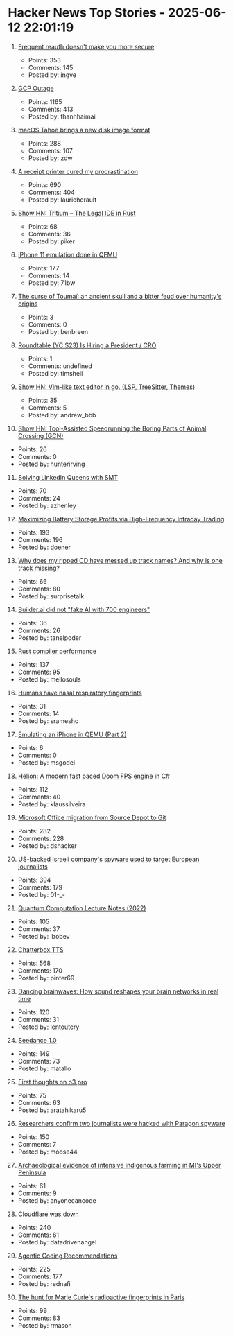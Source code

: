 # Hacker News Top Stories - 2025-06-12 22:01:19

1. [Frequent reauth doesn't make you more secure](https://tailscale.com/blog/frequent-reath-security)
   - Points: 353
   - Comments: 145
   - Posted by: ingve

2. [GCP Outage](https://status.cloud.google.com/)
   - Points: 1165
   - Comments: 413
   - Posted by: thanhhaimai

3. [macOS Tahoe brings a new disk image format](https://eclecticlight.co/2025/06/12/macos-tahoe-brings-a-new-disk-image-format/)
   - Points: 288
   - Comments: 107
   - Posted by: zdw

4. [A receipt printer cured my procrastination](https://www.laurieherault.com/articles/a-thermal-receipt-printer-cured-my-procrastination)
   - Points: 690
   - Comments: 404
   - Posted by: laurieherault

5. [Show HN: Tritium – The Legal IDE in Rust](https://tritium.legal/preview)
   - Points: 68
   - Comments: 36
   - Posted by: piker

6. [iPhone 11 emulation done in QEMU](https://github.com/ChefKissInc/QEMUAppleSilicon)
   - Points: 177
   - Comments: 14
   - Posted by: 71bw

7. [The curse of Toumaï: an ancient skull and a bitter feud over humanity's origins](https://www.theguardian.com/science/2025/may/27/the-curse-of-toumai-ancient-skull-disputed-femur-feud-humanity-origins)
   - Points: 3
   - Comments: 0
   - Posted by: benbreen

8. [Roundtable (YC S23) Is Hiring a President / CRO](https://www.ycombinator.com/companies/roundtable/jobs/wmPTI9F-president-cro-founding)
   - Points: 1
   - Comments: undefined
   - Posted by: timshell

9. [Show HN: Vim-like text editor in go. (LSP, TreeSitter, Themes)](https://github.com/firstrow/mcwig)
   - Points: 35
   - Comments: 5
   - Posted by: andrew_bbb

10. [Show HN: Tool-Assisted Speedrunning the Boring Parts of Animal Crossing (GCN)](https://github.com/hunterirving/pico-crossing)
   - Points: 26
   - Comments: 0
   - Posted by: hunterirving

11. [Solving LinkedIn Queens with SMT](https://buttondown.com/hillelwayne/archive/solving-linkedin-queens-with-smt/)
   - Points: 70
   - Comments: 24
   - Posted by: azhenley

12. [Maximizing Battery Storage Profits via High-Frequency Intraday Trading](https://arxiv.org/abs/2504.06932)
   - Points: 193
   - Comments: 196
   - Posted by: doener

13. [Why does my ripped CD have messed up track names? And why is one track missing?](https://www.akpain.net/blog/inside-a-cd/)
   - Points: 66
   - Comments: 80
   - Posted by: surprisetalk

14. [Builder.ai did not "fake AI with 700 engineers"](https://newsletter.pragmaticengineer.com/p/the-pulse-137)
   - Points: 36
   - Comments: 26
   - Posted by: tanelpoder

15. [Rust compiler performance](https://kobzol.github.io/rust/rustc/2025/06/09/why-doesnt-rust-care-more-about-compiler-performance.html)
   - Points: 137
   - Comments: 95
   - Posted by: mellosouls

16. [Humans have nasal respiratory fingerprints](https://www.cell.com/current-biology/fulltext/S0960-9822(25)00583-4)
   - Points: 31
   - Comments: 14
   - Posted by: srameshc

17. [Emulating an iPhone in QEMU (Part 2)](https://eshard.com/posts/emulating-ios-14-with-qemu-part2)
   - Points: 6
   - Comments: 0
   - Posted by: msgodel

18. [Helion: A modern fast paced Doom FPS engine in C#](https://github.com/Helion-Engine/Helion)
   - Points: 112
   - Comments: 40
   - Posted by: klaussilveira

19. [Microsoft Office migration from Source Depot to Git](https://danielsada.tech/blog/carreer-part-7-how-office-moved-to-git-and-i-loved-devex/)
   - Points: 282
   - Comments: 228
   - Posted by: dshacker

20. [US-backed Israeli company's spyware used to target European journalists](https://apnews.com/article/spyware-italy-paragon-meloni-pegasus-f36dd32106f44398ee24001317ccf2bb)
   - Points: 394
   - Comments: 179
   - Posted by: 01-_-

21. [Quantum Computation Lecture Notes (2022)](https://math.mit.edu/~shor/435-LN/)
   - Points: 105
   - Comments: 37
   - Posted by: ibobev

22. [Chatterbox TTS](https://github.com/resemble-ai/chatterbox)
   - Points: 568
   - Comments: 170
   - Posted by: pinter69

23. [Dancing brainwaves: How sound reshapes your brain networks in real time](https://www.sciencedaily.com/releases/2025/06/250602155001.htm)
   - Points: 120
   - Comments: 31
   - Posted by: lentoutcry

24. [Seedance 1.0](https://seed.bytedance.com/en/seedance)
   - Points: 149
   - Comments: 73
   - Posted by: matallo

25. [First thoughts on o3 pro](https://www.latent.space/p/o3-pro)
   - Points: 75
   - Comments: 63
   - Posted by: aratahikaru5

26. [Researchers confirm two journalists were hacked with Paragon spyware](https://techcrunch.com/2025/06/12/researchers-confirm-two-journalists-were-hacked-with-paragon-spyware/)
   - Points: 150
   - Comments: 7
   - Posted by: moose44

27. [Archaeological evidence of intensive indigenous farming in MI's Upper Peninsula](https://www.science.org/doi/10.1126/science.ads1643)
   - Points: 61
   - Comments: 9
   - Posted by: anyonecancode

28. [Cloudflare was down](https://www.cloudflarestatus.com/incidents/25r9t0vz99rp)
   - Points: 240
   - Comments: 61
   - Posted by: datadrivenangel

29. [Agentic Coding Recommendations](https://lucumr.pocoo.org/2025/6/12/agentic-coding/)
   - Points: 225
   - Comments: 177
   - Posted by: rednafi

30. [The hunt for Marie Curie's radioactive fingerprints in Paris](https://www.bbc.com/future/article/20250605-the-hunt-for-marie-curies-radioactive-fingerprints-in-paris)
   - Points: 99
   - Comments: 83
   - Posted by: rmason

